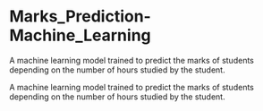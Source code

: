 # Marks_Prediction-Machine_Learning
A machine learning model trained to predict the marks of students depending on the number of hours studied by the student.

A machine learning model trained to predict the marks of students depending on the number of hours studied by the student.
